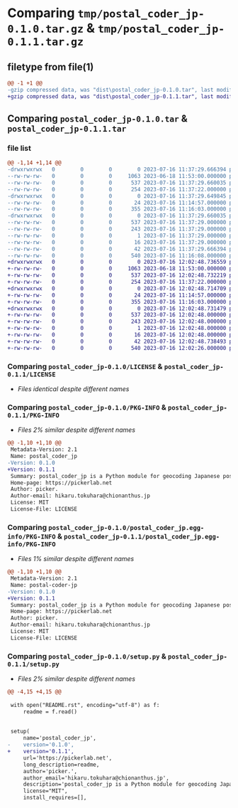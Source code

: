 # Comparing `tmp/postal_coder_jp-0.1.0.tar.gz` & `tmp/postal_coder_jp-0.1.1.tar.gz`

## filetype from file(1)

```diff
@@ -1 +1 @@
-gzip compressed data, was "dist\postal_coder_jp-0.1.0.tar", last modified: Sun Jul 16 11:37:29 2023, max compression
+gzip compressed data, was "dist\postal_coder_jp-0.1.1.tar", last modified: Sun Jul 16 12:02:48 2023, max compression
```

## Comparing `postal_coder_jp-0.1.0.tar` & `postal_coder_jp-0.1.1.tar`

### file list

```diff
@@ -1,14 +1,14 @@
-drwxrwxrwx   0        0        0        0 2023-07-16 11:37:29.666394 postal_coder_jp-0.1.0/
--rw-rw-rw-   0        0        0     1063 2023-06-18 11:53:00.000000 postal_coder_jp-0.1.0/LICENSE
--rw-rw-rw-   0        0        0      537 2023-07-16 11:37:29.660035 postal_coder_jp-0.1.0/PKG-INFO
--rw-rw-rw-   0        0        0      254 2023-07-16 11:37:22.000000 postal_coder_jp-0.1.0/README.rst
-drwxrwxrwx   0        0        0        0 2023-07-16 11:37:29.649845 postal_coder_jp-0.1.0/postal_coder_jp/
--rw-rw-rw-   0        0        0       24 2023-07-16 11:14:57.000000 postal_coder_jp-0.1.0/postal_coder_jp/__init__.py
--rw-rw-rw-   0        0        0      355 2023-07-16 11:16:03.000000 postal_coder_jp-0.1.0/postal_coder_jp/postal_coder.py
-drwxrwxrwx   0        0        0        0 2023-07-16 11:37:29.660035 postal_coder_jp-0.1.0/postal_coder_jp.egg-info/
--rw-rw-rw-   0        0        0      537 2023-07-16 11:37:29.000000 postal_coder_jp-0.1.0/postal_coder_jp.egg-info/PKG-INFO
--rw-rw-rw-   0        0        0      243 2023-07-16 11:37:29.000000 postal_coder_jp-0.1.0/postal_coder_jp.egg-info/SOURCES.txt
--rw-rw-rw-   0        0        0        1 2023-07-16 11:37:29.000000 postal_coder_jp-0.1.0/postal_coder_jp.egg-info/dependency_links.txt
--rw-rw-rw-   0        0        0       16 2023-07-16 11:37:29.000000 postal_coder_jp-0.1.0/postal_coder_jp.egg-info/top_level.txt
--rw-rw-rw-   0        0        0       42 2023-07-16 11:37:29.666394 postal_coder_jp-0.1.0/setup.cfg
--rw-rw-rw-   0        0        0      540 2023-07-16 11:16:08.000000 postal_coder_jp-0.1.0/setup.py
+drwxrwxrwx   0        0        0        0 2023-07-16 12:02:48.736559 postal_coder_jp-0.1.1/
+-rw-rw-rw-   0        0        0     1063 2023-06-18 11:53:00.000000 postal_coder_jp-0.1.1/LICENSE
+-rw-rw-rw-   0        0        0      537 2023-07-16 12:02:48.732219 postal_coder_jp-0.1.1/PKG-INFO
+-rw-rw-rw-   0        0        0      254 2023-07-16 11:37:22.000000 postal_coder_jp-0.1.1/README.rst
+drwxrwxrwx   0        0        0        0 2023-07-16 12:02:48.714709 postal_coder_jp-0.1.1/postal_coder_jp/
+-rw-rw-rw-   0        0        0       24 2023-07-16 11:14:57.000000 postal_coder_jp-0.1.1/postal_coder_jp/__init__.py
+-rw-rw-rw-   0        0        0      355 2023-07-16 11:16:03.000000 postal_coder_jp-0.1.1/postal_coder_jp/postal_coder.py
+drwxrwxrwx   0        0        0        0 2023-07-16 12:02:48.731479 postal_coder_jp-0.1.1/postal_coder_jp.egg-info/
+-rw-rw-rw-   0        0        0      537 2023-07-16 12:02:48.000000 postal_coder_jp-0.1.1/postal_coder_jp.egg-info/PKG-INFO
+-rw-rw-rw-   0        0        0      243 2023-07-16 12:02:48.000000 postal_coder_jp-0.1.1/postal_coder_jp.egg-info/SOURCES.txt
+-rw-rw-rw-   0        0        0        1 2023-07-16 12:02:48.000000 postal_coder_jp-0.1.1/postal_coder_jp.egg-info/dependency_links.txt
+-rw-rw-rw-   0        0        0       16 2023-07-16 12:02:48.000000 postal_coder_jp-0.1.1/postal_coder_jp.egg-info/top_level.txt
+-rw-rw-rw-   0        0        0       42 2023-07-16 12:02:48.738493 postal_coder_jp-0.1.1/setup.cfg
+-rw-rw-rw-   0        0        0      540 2023-07-16 12:02:26.000000 postal_coder_jp-0.1.1/setup.py
```

### Comparing `postal_coder_jp-0.1.0/LICENSE` & `postal_coder_jp-0.1.1/LICENSE`

 * *Files identical despite different names*

### Comparing `postal_coder_jp-0.1.0/PKG-INFO` & `postal_coder_jp-0.1.1/PKG-INFO`

 * *Files 2% similar despite different names*

```diff
@@ -1,10 +1,10 @@
 Metadata-Version: 2.1
 Name: postal_coder_jp
-Version: 0.1.0
+Version: 0.1.1
 Summary: postal_coder_jp is a Python module for geocoding Japanese postal codes.
 Home-page: https://pickerlab.net
 Author: picker.
 Author-email: hikaru.tokuhara@chionanthus.jp
 License: MIT
 License-File: LICENSE
```

### Comparing `postal_coder_jp-0.1.0/postal_coder_jp.egg-info/PKG-INFO` & `postal_coder_jp-0.1.1/postal_coder_jp.egg-info/PKG-INFO`

 * *Files 1% similar despite different names*

```diff
@@ -1,10 +1,10 @@
 Metadata-Version: 2.1
 Name: postal-coder-jp
-Version: 0.1.0
+Version: 0.1.1
 Summary: postal_coder_jp is a Python module for geocoding Japanese postal codes.
 Home-page: https://pickerlab.net
 Author: picker.
 Author-email: hikaru.tokuhara@chionanthus.jp
 License: MIT
 License-File: LICENSE
```

### Comparing `postal_coder_jp-0.1.0/setup.py` & `postal_coder_jp-0.1.1/setup.py`

 * *Files 2% similar despite different names*

```diff
@@ -4,15 +4,15 @@
 
 with open("README.rst", encoding="utf-8") as f:
     readme = f.read()
 
 
 setup(
     name='postal_coder_jp',
-    version='0.1.0',
+    version='0.1.1',
     url='https://pickerlab.net',
     long_description=readme,
     author='picker.',
     author_email='hikaru.tokuhara@chionanthus.jp',
     description='postal_coder_jp is a Python module for geocoding Japanese postal codes.',
     license="MIT",
     install_requires=[],
```

